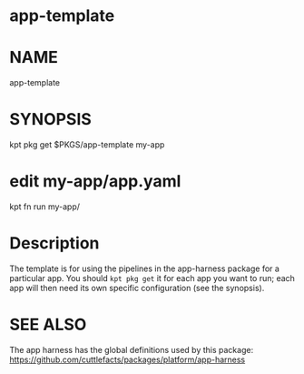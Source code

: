 app-template
==================================================

# NAME

  app-template

# SYNOPSIS

  kpt pkg get $PKGS/app-template my-app
  # edit my-app/app.yaml
  kpt fn run my-app/

# Description

The template is for using the pipelines in the app-harness package for
a particular app. You should `kpt pkg get` it for each app you want to
run; each app will then need its own specific configuration (see the
synopsis).

# SEE ALSO

The app harness has the global definitions used by this package:
https://github.com/cuttlefacts/packages/platform/app-harness

